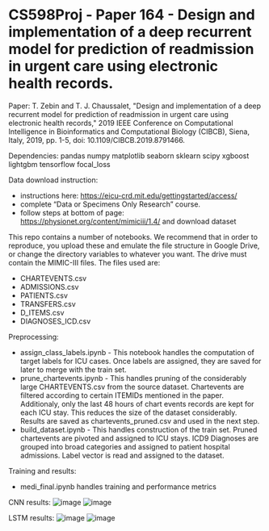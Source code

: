 # CS598Proj - Paper 164 - Design and implementation of a deep recurrent model for prediction of readmission in urgent care using electronic health records.

Paper:
T. Zebin and T. J. Chaussalet, "Design and implementation of a deep recurrent model for prediction of readmission in urgent care using electronic health records," 2019 IEEE Conference on Computational Intelligence in Bioinformatics and Computational Biology (CIBCB), Siena, Italy, 2019, pp. 1-5, doi: 10.1109/CIBCB.2019.8791466.

Dependencies: 
pandas
numpy
matplotlib
seaborn
sklearn
scipy
xgboost
lightgbm
tensorflow
focal_loss

Data download instruction: 
- instructions here: https://eicu-crd.mit.edu/gettingstarted/access/
- complete “Data or Specimens Only Research” course.
- follow steps at bottom of page: https://physionet.org/content/mimiciii/1.4/ and download dataset

This repo contains a number of notebooks. We recommend that in order to reproduce, you upload these and emulate the file structure in Google Drive, or change the directory variables to whatever you want. The drive must contain the MIMIC-III files. The files used are:
- CHARTEVENTS.csv
- ADMISSIONS.csv
- PATIENTS.csv
- TRANSFERS.csv
- D_ITEMS.csv
- DIAGNOSES_ICD.csv

Preprocessing: 
- assign_class_labels.ipynb - This notebook handles the computation of target labels for ICU cases. Once labels are assigned, they are saved for later to merge with the train set.
- prune_chartevents.ipynb - This handles pruning of the considerably large CHARTEVENTS.csv from the source dataset. Chartevents are filtered according to certain ITEMIDs mentioned in the paper. Additionaly, only the last 48 hours of chart events records are kept for each ICU stay. This reduces the size of the dataset considerably. Results are saved as chartevents_pruned.csv and used in the next step.
- build_dataset.ipynb - This handles construction of the train set. Pruned chartevents are pivoted and assigned to ICU stays. ICD9 Diagnoses are grouped into broad categories and assigned to patient hospital admissions. Label vector is read and assigned to the dataset.

Training and results: 
- medi_final.ipynb handles training and performance metrics 

CNN results:
![image](https://user-images.githubusercontent.com/112778741/236985933-a85cbf0c-c4ce-420c-86d4-bcc06f426428.png)
![image](https://user-images.githubusercontent.com/112778741/236985985-d50431b1-cb50-4ade-ad97-7a2cf19aa80d.png)

LSTM results: 
![image](https://user-images.githubusercontent.com/112778741/236986276-1eca16ab-62e9-48b4-a557-17bd68f1a9e3.png)
![image](https://user-images.githubusercontent.com/112778741/236986339-81645ce9-cbcb-4245-9355-0243f371a1f6.png)

